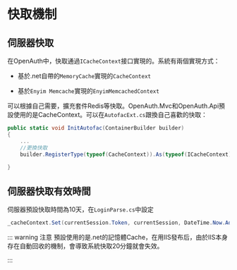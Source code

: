 # 快取機制

## 伺服器快取

在OpenAuth中，快取通過`ICacheContext`接口實現的。系統有兩個實現方式：

* 基於.net自帶的`MemoryCache`實現的`CacheContext`

* 基於`Enyim Memcache`實現的`EnyimMemcachedContext`

可以根據自己需要，擴充套件Redis等快取。OpenAuth.Mvc和OpenAuth.Api預設使用的是CacheContext。可以在`AutofacExt.cs`跟換自己喜歡的快取：
```csharp
public static void InitAutofac(ContainerBuilder builder)
{
    ...
    //更換快取
    builder.RegisterType(typeof(CacheContext)).As(typeof(ICacheContext));
    
}
```


## 伺服器快取有效時間


伺服器預設快取時間為10天，在`LoginParse.cs`中設定
```csharp
_cacheContext.Set(currentSession.Token, currentSession, DateTime.Now.AddDays(10));
```

::: warning 注意
預設使用的是.net的記憶體Cache，在用IIS發布后，由於IIS本身存在自動回收的機制，會導致系統快取20分鐘就會失效。

:::


